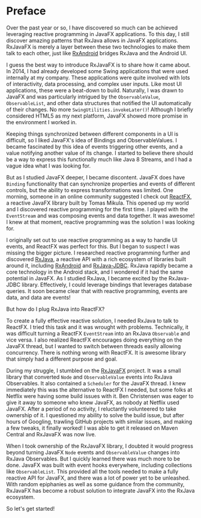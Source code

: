 # Preface

Over the past year or so, I have discovered so much can be achieved leveraging reactive programming in JavaFX applications. To this day, I still discover amazing patterns that RxJava allows in JavaFX applications. RxJavaFX is merely a layer between these two technologies to make them talk to each other, just like [RxAndroid](https://github.com/ReactiveX/RxAndroid) bridges RxJava and the Android UI.

I guess the best way to introduce RxJavaFX is to share how it came about.  In 2014, I had already developed some Swing applications that were used internally at my company. These applications were quite involved with lots of interactivity, data processing, and complex user inputs. Like most UI applications, these were a beat-down to build. Naturally, I was drawn to JavaFX and was particularly intrigued by the `ObservableValue`, `ObservableList`, and other data structures that notified the UI automatically of their changes. No more `SwingUtilities.invokeLater()`!   Although I briefly considered HTML5 as my next platform, JavaFX showed more promise in the environment I worked in.

Keeping things synchronized between different components in a UI is difficult, so I liked JavaFX's idea of Bindings and ObservableValues. I became fascinated by this idea of events triggering other events, and a value notifying another value of its change. I started to believe there should be a way to express this functionally much like Java 8 Streams, and I had a vague idea what I was looking for.

But as I studied JavaFX deeper, I became discontent.  JavaFX does have `Binding` functionality that can synchronize properties and events of different controls, but the ability to express transformations was limited. One morning, someone in an online community suggested I check out [ReactFX](https://github.com/TomasMikula/ReactFX), a reactive JavaFX library built by Tomas Mikula. This opened up my world and I discovered reactive programming for the first time. I played with the `EventStream` and was composing events and data together. It was awesome! I knew at that moment, reactive programming was the solution I was looking for.

I originally set out to use reactive programming as a way to handle UI events, and ReactFX was perfect for this. But I began to suspect I was missing the bigger picture. I researched reactive programming further and discovered [RxJava](https://github.com/ReactiveX/RxJava), a reactive API with a rich ecosystem of libraries built around it, including [RxAndroid](https://github.com/ReactiveX/RxAndroid) and  [RxJava-JDBC](https://github.com/davidmoten/rxjava-jdbc). RxJava rapidly became a core technology in the Android stack, and I wondered if it had the same potential in JavaFX. As I studied RxJava, I became excited by the RxJava-JDBC library. Effectively, I could leverage bindings that leverages database queries. It soon became clear that with reactive programming, events are data, and data are events!

But how do I plug RxJava into ReactFX?

To create a fully effective reactive solution, I needed RxJava to talk to ReactFX. I tried this task and it was wrought with problems. Technically, it was difficult turning a ReactFX `EventStream` into an RxJava `Observable` and vice versa. I also realized ReactFX encourages doing everything on the JavaFX thread, but I wanted to switch between threads easily allowing concurrency. There is nothing wrong with ReactFX. It is awesome library that simply had a different purpose and goal.

During my struggle, I stumbled on the [RxJavaFX](https://github.com/ReactiveX/RxJavaFX) project. It was a small library that converted `Node` and `ObservableValue` events into RxJava Observables. It also contained a `Scheduler` for the JavaFX thread. I knew immediately this was the alternative to ReactFX I needed, but some folks at Netflix were having some build issues with it. Ben Christensen was eager to give it away to someone who knew JavaFX, as nobody at Netflix used JavaFX. After a period of no activity, I reluctantly volunteered to take ownership of it. I questioned my ability to solve the build issue, but after hours of Googling, trawling GitHub projects with similar issues, and making a few tweaks, it finally worked! I was able to get it released on Maven Central and RxJavaFX was now live.

When I took ownership of the RxJavaFX library, I doubted it would progress beyond turning JavaFX `Node` events and `ObservableValue` changes into RxJava Observables. But I quickly learned there was much more to be done. JavaFX was built with event hooks everywhere, including collections like `ObservableList`. This provided all the tools needed to make a fully reactive API for JavaFX, and there was a lot of power yet to be unleashed. With random epiphanies as well as some guidance from the community, RxJavaFX has become a robust solution to integrate JavaFX into the RxJava ecosystem.

So let's get started!
